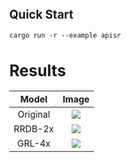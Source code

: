 ## Quick Start

```shell
cargo run -r --example apisr
```

# Results

|   Model   |    Image   |  
| :---------------: | :---------: |
| Original |![](https://github.com/jamjamjon/assets/releases/download/images/ekko.jpg) |
| RRDB-2x | ![](https://github.com/jamjamjon/assets/releases/download/apisr/demo-RRDB-2x.png) |
| GRL-4x |![](https://github.com/jamjamjon/assets/releases/download/apisr/demo-GRL-4x.png) |







